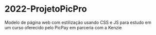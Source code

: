 # 2022-ProjetoPicPro
Modelo de página web com estilização usando CSS e JS para estudo em um curso oferecido pelo PicPay em parceria com a Kenzie
